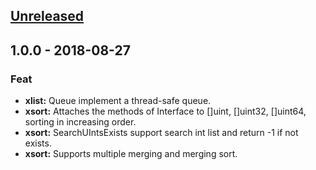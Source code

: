 <a name="unreleased"></a>
## [Unreleased]


<a name="1.0.0"></a>
## 1.0.0 - 2018-08-27
### Feat
- **xlist:** Queue implement a thread-safe queue.
- **xsort:** Attaches the methods of Interface to []uint, []uint32, []uint64, sorting in increasing order.
- **xsort:** SearchUIntsExists support search int list and return -1 if not exists.
- **xsort:** Supports multiple merging and merging sort.


[Unreleased]: https://github.com/mnhkahn/gods/compare/1.0.0...HEAD
